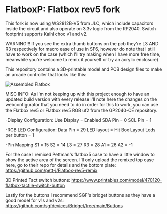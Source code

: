 # FlatboxP: Flatbox rev5 fork 

This fork is now using WS2812B-V5 from JLC, which include capacitors inside the circuit and also operate on 3.3v logic from the RP2040.
Switch footprint supports Kaihl choc v1 and v2.

WARNING!!!
If you see the extra thumb buttons on the pcb they're L3 AND R3 respectively for macro ease of use in SF6, however do note that I still have to work on the case (which I'll try making when I have more free time, meanwhile you're welcome to remix it yourself or try an acrylic enclosure)

This repository contains a 3D-printable model and PCB design files to make an arcade controller that looks like this:

![Assembled Flatbox](pictures/IMG_20230627_002206.jpg)

MISC INFO:
As I'm not keeping up with this project enough to have an updated build version with every release I'll note here the changes on the webconfigurator that you need to do in order for this to work, you can use the Flatbox rev5 or Flatbox rev5 RGB uf2 from the GP2040-CE repository.

-Display Configuration:
Use Display = Enabled
SDA Pin = 0
SCL Pin = 1

-RGB LED Configuration:
Data Pin = 29
LED layout = Hit Box Layout
Leds per button = 1

-Pin Mapping
S1 = 15
S2 = 14
L3 = 27
R3 = 28
A1 = 26
A2 = -1


For the case I remixed Pettman's flatbox5 case to have a little window to show the active area of the screen.
I'll only upload the remixed top case here, go to their repo for details and the bottom plate:
https://github.com/pett-j/Flatbox-rev5-remix

3D Printed Tact switch buttons:
https://www.printables.com/model/470120-flatbox-tactile-switch-button

Lastly for the buttons I recommend SGF's bridget buttons as they have a good model for v1s and v2s:
https://github.com/sgfdevices/Bridget/tree/main/Buttons
